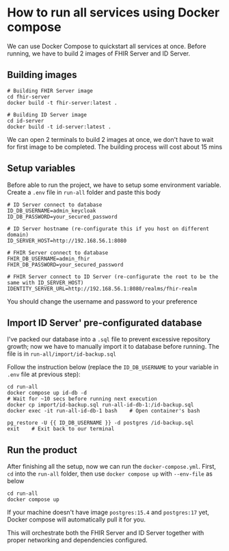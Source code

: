 # How to run all services using Docker compose

We can use Docker Compose to quickstart all services at once. Before running, we have to build 2 images of FHIR Server and ID Server.

## Building images
```
# Building FHIR Server image
cd fhir-server
docker build -t fhir-server:latest .

# Building ID Server image
cd id-server
docker build -t id-server:latest .
```
We can open 2 terminals to build 2 images at once, we don't have to wait for first image to be completed. The building process will cost about 15 mins

## Setup variables
Before able to run the project, we have to setup some environment variable. Create a `.env` file in `run-all` folder and paste this body

```
# ID Server connect to database
ID_DB_USERNAME=admin_keycloak
ID_DB_PASSWORD=your_secured_password

# ID Server hostname (re-configurate this if you host on different domain)
ID_SERVER_HOST=http://192.168.56.1:8080

# FHIR Server connect to database
FHIR_DB_USERNAME=admin_fhir
FHIR_DB_PASSWORD=your_secured_password

# FHIR Server connect to ID Server (re-configurate the root to be the same with ID_SERVER_HOST)
IDENTITY_SERVER_URL=http://192.168.56.1:8080/realms/fhir-realm
```

You should change the username and password to your preference

## Import ID Server' pre-configurated database

I've packed our database into a `.sql` file to prevent excessive repository growth; now we have to manually import it to database before running. The file is in `run-all/import/id-backup.sql`

Follow the instruction below (replace the `ID_DB_USERNAME` to your variable in `.env` file at previous step):

```
cd run-all
docker compose up id-db -d
# Wait for ~10 secs before running next execution
docker cp import/id-backup.sql run-all-id-db-1:/id-backup.sql
docker exec -it run-all-id-db-1 bash    # Open container's bash

pg_restore -U {{ ID_DB_USERNAME }} -d postgres /id-backup.sql
exit    # Exit back to our terminal
```

## Run the product

After finishing all the setup, now we can run the `docker-compose.yml`. First, `cd` into the `run-all` folder, then use `docker compose up` with `--env-file` as below

```
cd run-all
docker compose up
```

If your machine doesn't have image `postgres:15.4` and `postgres:17` yet, Docker compose will automatically pull it for you.

This will orchestrate both the FHIR Server and ID Server together with proper networking and dependencies configured.